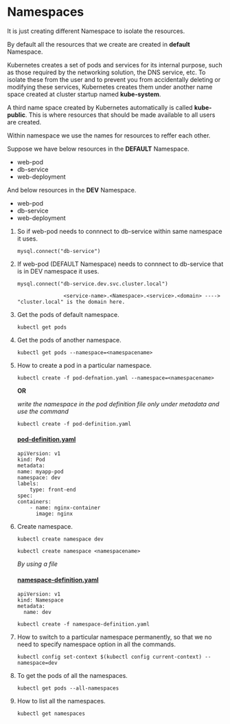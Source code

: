 # Namespaces  

It is just creating different Namespace to isolate the resources.  

By default all the resources that we create are created in **default** Namespace.

Kubernetes creates a set of pods and services for its internal purpose, such as those required by the networking solution, the DNS service, etc. To isolate these from the user and to prevent you from accidentally deleting or modifying these services, Kubernetes creates them under another name space created at cluster startup named **kube-system**.

A third name space created by Kubernetes automatically is called **kube-public**.
This is where resources that should be made available to all users are created.  

Within namespace we use the names for resources to reffer each other.

Suppose we have below resources in the **DEFAULT** Namespace.
- web-pod
- db-service
- web-deployment

And below resources in the **DEV** Namespace.
- web-pod
- db-service
- web-deployment

1. So if web-pod needs to connnect to db-service within same namespace it uses.  

    `mysql.connect("db-service")`

2. If web-pod (DEFAULT Namespace) needs to connnect to db-service that is in DEV namespace it uses.  

    `mysql.connect("db-service.dev.svc.cluster.local")`  

    `               <service-name>.<Namespace>.<service>.<domain> ----> "cluster.local" is the domain here.`

3. Get the pods of default namespace.  

    `kubectl get pods`

4. Get the pods of another namespace.  

    `kubectl get pods --namespace=<namespacename>`   

5. How to create a pod in a particular namespace.  
    
    `kubectl create -f pod-defnation.yaml --namespace=<namespacename>`

    **OR**

    *write the namespace in the pod definition file only under metadata and use the command*
    
    `kubectl create -f pod-definition.yaml` 

    #### [pod-definition.yaml](pod-definition.yaml)  

    ```
    apiVersion: v1
    kind: Pod
    metadata:
    name: myapp-pod
    namespace: dev
    labels:
        type: front-end
    spec:
    containers:
        - name: nginx-container
          image: nginx
    ```

6. Create namespace.  

    `kubectl create namespace dev`  

    `kubectl create namespace <namespacename>`  

    *By using a file*

    #### [namespace-definition.yaml](namespace-definition.yaml)
    ```
    apiVersion: v1
    kind: Namespace
    metadata:
      name: dev
    ```  

    `kubectl create -f namespace-definition.yaml`

7. How to switch to a particular namespace permanently, so that we no need to specify namespace option in all the commands.  

    `kubectl config set-context $(kubectl config current-context) --namespace=dev`

8. To get the pods of all the namespaces.  

    `kubectl get pods --all-namespaces`

9. How to list all the namespaces.  

    `kubectl get namespaces`